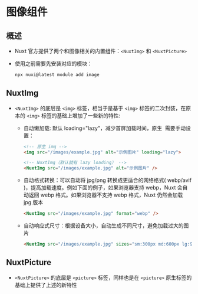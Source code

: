 # 图像组件

## 概述

+ Nuxt 官方提供了两个和图像相关的内置组件：`<NuxtImg>` 和 `<NuxtPicture>`

+ 使用之前需要先安装对应的模块：

  ```bash
  npx nuxi@latest module add image
  ```

## NuxtImg

+ `<NuxtImg>` 的底层是 `<img>` 标签，相当于是基于 `<img>` 标签的二次封装，在原本的 `<img>` 标签的基础上增加了一些新的特性:

  + 自动懒加载: 默认 loading="lazy"，减少首屏加载时间，原生 <img> 需要手动设置：

    ```html
    <!-- 原生 img -->
    <img src="/images/example.jpg" alt="示例图片" loading="lazy">

    <!-- NuxtImg（默认就有 lazy loading） -->
    <NuxtImg src="/images/example.jpg" alt="示例图片" />
    ```

  + 自动格式转换：可以自动将 jpg/png 转换成更适合的网络格式( webp/avif )，提高加载速度。例如下面的例子，如果浏览器支持 webp，Nuxt 会自动返回 webp 格式。如果浏览器不支持 webp 格式，Nuxt 仍然会加载 jpg 版本

    ```html
    <NuxtImg src="/images/example.jpg" format="webp" />
    ```

  + 自动响应式尺寸：根据设备大小，自动生成不同尺寸，避免加载过大的图片

    ```html
    <NuxtImg src="/images/example.jpg" sizes="sm:300px md:600px lg:900px" />
    ```

## NuxtPicture

+ `<NuxtPicture>` 的底层是 `<picture>` 标签，同样也是在 `<picture>` 原生标签的基础上提供了上述的新特性
